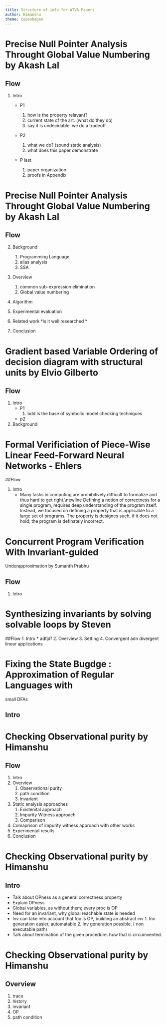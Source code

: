 ```yaml
---
title: Structure of info for ATVA Papers
author: Himanshu
theme: Copenhagen
---
```


# Precise Null Pointer Analysis Throught Global Value Numbering by Akash Lal

## Flow
1.  Intro
	* P1
		1. how is the property relavant?
		2. current state of the art. (what do they do)
		3. say it is undecidable. we do a tradeoff
	* P2
		1. what we do? (sound static analysis)
		2. what does this paper demonstrate

	* P last
		1. paper organization
		2. proofs in Appendix
		
# Precise Null Pointer Analysis Throught Global Value Numbering by Akash Lal		
## Flow		
2. Background
	1. Programming Language
	2. alias analysis
	3. SSA

3. Overview
	1. common sub-expression elimination
	2. Global value numbering
4. Algorithm
5. Experimental evaluation
6. Related work
   	   *is it well researched
	   *
7. Conclusion

# Gradient based Variable Ordering of decision diagram with structural units by Elvio Gilberto

## Flow

1. Intro
	* P1
		1. bdd is the base of symbolic model checking techniques
	* p2
2. Background

# Formal Verificiation of Piece-Wise Linear Feed-Forward Neural Networks - Ehlers
##Flow

1. Intro
	* Many tasks in computing are prohibitively difficult to
          formalize and thus hard to get right.\newline
	Defining a notion of correctness for a single program,
	requires deep understanding of the program itself. Instead, we
	focused on defining a property that is applicable to a large
	set of programs. The property is designes such, if it does not
	hold; the program is definately incorrect.

# Concurrent Program Verification With Invariant-guided
  Underapproximation by Sumanth Prabhu
  
## Flow

1. Intro

# Synthesizing invariants by solving solvable loops by Steven
##Flow
	1. Intro
	   * adfjdf
	2. Overview
	3. Setting
	4. Convergent adn divergent linear applications

# Fixing the State Bugdge : Approximation of Regular Languages with
  small DFAs
  
## Intro
	   

# Checking Observational purity by Himanshu
## Flow
1. Intro
2. Overview
	1. Observational purity
	2. path condition
	3. invariant
3. Static analysis approaches
   	  1. Existenital approach
	  2. Impurity Witness approach
	  3. Comparison
4. Comaprison of impurity witness approach with other works
5. Experimental results
6. Conclusion

# Checking Observational purity by Himanshu
## Intro
* Talk about OPness as a general correctness property
* Explain OPness
* Global variables, as without them; every proc is OP
* Need for an invariant, why global reachable state is needed
* Inv can take into account that foo is OP, building an abstract inv
      1. Inv generation easier, automatable
      2. Inv generation possible. ( non executable path)
* Talk about termination of the given procedure. how that is circumvented.

# Checking Observational purity by Himanshu
## Overview
1. trace
2. history
3. invariant
4. OP
5. path condition
